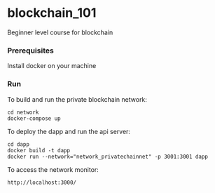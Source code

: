 # blockchain_101
Beginner level course for blockchain

### Prerequisites

Install docker on your machine

### Run

To build and run the private blockchain network:

```
cd network
docker-compose up
``` 

To deploy the dapp and run the api server:

```
cd dapp
docker build -t dapp
docker run --network="network_privatechainnet" -p 3001:3001 dapp
``` 

To access the network monitor:

```
http://localhost:3000/
```